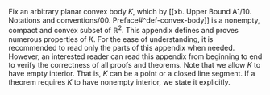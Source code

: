 Fix an arbitrary planar convex body $K$, which by [[xb. Upper Bound A1/10. Notations and conventions/00. Preface#^def-convex-body]] is a nonempty, compact and convex subset of $\mathbb{R}^2$. This appendix defines and proves numerous properties of $K$. For the ease of understanding, it is recommended to read only the parts of this appendix when needed. However, an interested reader can read this appendix from beginning to end to verify the correctness of all proofs and theorems. Note that we allow $K$ to have empty interior. That is, $K$ can be a point or a closed line segment. If a theorem requires $K$ to have nonempty interior, we state it explicitly.